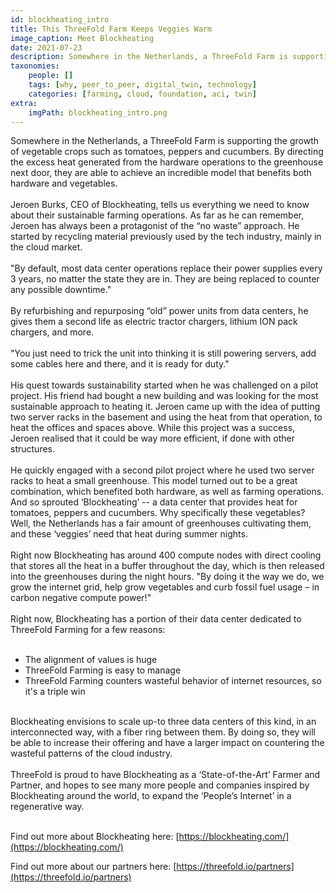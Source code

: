 ```yaml
---
id: blockheating_intro
title: This ThreeFold Farm Keeps Veggies Warm
image_caption: Meet Blockheating
date: 2021-07-23
description: Somewhere in the Netherlands, a ThreeFold Farm is supporting the growth of vegetable crops such as tomatoes, peppers and cucumbers.
taxonomies:
    people: []
    tags: [why, peer_to_peer, digital_twin, technology]
    categories: [farming, cloud, foundation, aci, twin]
extra:
    imgPath: blockheating_intro.png
---
```


Somewhere in the Netherlands, a ThreeFold Farm is supporting the growth of vegetable crops such as tomatoes, peppers and cucumbers. By directing the excess heat generated from the hardware operations to the greenhouse next door, they are able to achieve an incredible model that benefits both hardware and vegetables. 
<br/>
<br/>
Jeroen Burks, CEO of Blockheating, tells us everything we need to know about their sustainable farming operations. As far as he can remember, Jeroen has always been a protagonist of the “no waste” approach. He started by recycling material previously used by the tech industry, mainly in the cloud market. 
<br/>
<br/>
"By default, most data center operations replace their power supplies every 3 years, no matter the state they are in. They are being replaced to counter any possible downtime." 
<br/>
<br/>
By refurbishing and repurposing “old” power units from data centers, he gives them a second life as electric tractor chargers, lithium ION pack chargers, and more. 
<br/>
<br/>
"You just need to trick the unit into thinking it is still powering servers, add some cables here and there, and it is ready for duty." 
<br/>
<br/>
His quest towards sustainability started when he was challenged on a pilot project. His friend had bought a new building and was looking for the most sustainable approach to heating it. Jeroen came up with the idea of putting two server racks in the basement and using the heat from that operation, to heat the offices and spaces above. While this project was a success, Jeroen realised that it could be way more efficient, if done with other structures. 
<br/>
<br/>
He quickly engaged with a second pilot project where he used two server racks to heat a small greenhouse. This model turned out to be a great combination, which benefited both hardware, as well as farming operations. And so sprouted ‘Blockheating’ -- a data center that provides heat for tomatoes, peppers and cucumbers. Why specifically these vegetables? Well, the Netherlands has a fair amount of greenhouses cultivating them, and these ‘veggies’ need that heat during summer nights. 
<br/>
<br/>
Right now Blockheating has around 400 compute nodes with direct cooling that stores all the heat in a buffer throughout the day, which is then released into the greenhouses during the night hours.
"By doing it the way we do, we grow the internet grid, help grow vegetables and curb fossil fuel usage – in carbon negative compute power!" 
<br/>
<br/>
Right now, Blockheating has a portion of their data center dedicated to ThreeFold Farming for a few reasons:
<br/>
<br/>
- The alignment of values is huge
- ThreeFold Farming is easy to manage
- ThreeFold Farming counters wasteful behavior of internet resources, so it's a triple win

<br/>
Blockheating envisions to scale up-to three data centers of this kind, in an interconnected way, with a fiber ring between them. By doing so, they will be able to increase their offering and have a larger impact on countering the wasteful patterns of the cloud industry. 
<br/>
<br/>
ThreeFold is proud to have Blockheating as a ‘State-of-the-Art’ Farmer and Partner, and hopes to see many more people and companies inspired by Blockheating around the world, to expand the ‘People’s Internet’ in a regenerative way. 
<br/>
<br/>

Find out more about Blockheating here: [https://blockheating.com/](https://blockheating.com/)
<br/>

Find out more about our partners here: [https://threefold.io/partners](https://threefold.io/partners)
